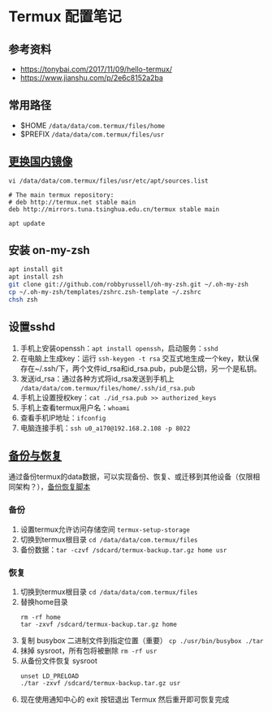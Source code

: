 # Termux 配置笔记

## 参考资料

- https://tonybai.com/2017/11/09/hello-termux/
- https://www.jianshu.com/p/2e6c8152a2ba

## 常用路径

- $HOME `/data/data/com.termux/files/home`
- $PREFIX `/data/data/com.termux/files/usr`

## [更换国内镜像](https://mirror.tuna.tsinghua.edu.cn/help/termux/)

`vi /data/data/com.termux/files/usr/etc/apt/sources.list`

```
# The main termux repository:
# deb http://termux.net stable main
deb http://mirrors.tuna.tsinghua.edu.cn/termux stable main
```

`apt update`

## 安装 on-my-zsh

```sh
apt install git
apt install zsh
git clone git://github.com/robbyrussell/oh-my-zsh.git ~/.oh-my-zsh
cp ~/.oh-my-zsh/templates/zshrc.zsh-template ~/.zshrc
chsh zsh
```

## 设置sshd

1. 手机上安装openssh：`apt install openssh`，启动服务：`sshd`
2. 在电脑上生成key：运行 `ssh-keygen -t rsa` 交互式地生成一个key，默认保存在~/.ssh/下，两个文件id_rsa和id_rsa.pub，pub是公钥，另一个是私钥。
3. 发送id_rsa：通过各种方式将id_rsa发送到手机上 `/data/data/com.termux/files/home/.ssh/id_rsa.pub`
4. 手机上设置授权key：`cat ./id_rsa.pub >> authorized_keys`
5. 手机上查看termux用户名：`whoami`
6. 查看手机IP地址：`ifconfig`
6. 电脑连接手机：`ssh u0_a170@192.168.2.108 -p 8022`

## [备份与恢复](https://wiki.termux.com/wiki/Backing_up_Termux)

通过备份termux的data数据，可以实现备份、恢复、或迁移到其他设备（仅限相同架构？），[备份恢复脚本](./setup-termux/termux_backup.sh)

### 备份

1. 设置termux允许访问存储空间 `termux-setup-storage`
2. 切换到termux根目录 `cd /data/data/com.termux/files`
3. 备份数据：`tar -czvf /sdcard/termux-backup.tar.gz home usr`

### 恢复

1. 切换到termux根目录 `cd /data/data/com.termux/files`
2. 替换home目录
    ```shell script
    rm -rf home
    tar -zxvf /sdcard/termux-backup.tar.gz home
    ```
3. 复制 busybox 二进制文件到指定位置（重要） `cp ./usr/bin/busybox ./tar`
4. 抹掉 sysroot，所有包将被删除 `rm -rf usr`
5. 从备份文件恢复 sysroot
    ```shell script
    unset LD_PRELOAD
    ./tar -zxvf /sdcard/termux-backup.tar.gz usr
    ```
6. 现在使用通知中心的 exit 按钮退出 Termux 然后重开即可恢复完成
